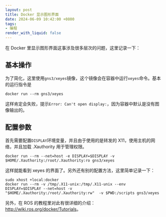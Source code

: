 ```yaml
---
layout: post
title: Docker 显示图形界面
date: 2024-06-09 10:42:00 +0800
tags: 
- 编程
render_with_liquid: false
---
```


在 Docker 里显示图形界面这事涉及很多层次的问题，这里记录一下：

## 基本操作

为了简化，这里使用`gns3/xeyes`镜像，这个镜像会在容器中运行`xeyes`命令。基本的运行指令是

```
docker run --rm gns3/xeyes
```

这样肯定会失败，提示`Error: Can't open display:`，因为容器中默认是没有图像输出的。

## 配置参数

首先需要配置`DISPLAY`环境变量，并且由于使用的是转发的 X11，使用主机的网络，并且加载 .Xauthority 用于管理权限。

```
docker run --rm --net=host -e DISPLAY=$DISPLAY -v $HOME/.Xauthority:/root/.Xauthority:ro gns3/xeyes
```

这样就能看到 xeyes 的界面了。另外还有别的配置方法，这里简单记录一下：

```
sudo xhost +local:docker
docker run --rm -v /tmp/.X11-unix:/tmp/.X11-unix --env DISPLAY=$DISPLAY --net=host -v "$HOME/.Xauthority:/root/.Xauthority:rw"  -v $PWD:/scripts gns3/xeyes
```

另外，在 ROS 的教程里对此有很详细的介绍：<http://wiki.ros.org/docker/Tutorials>。
